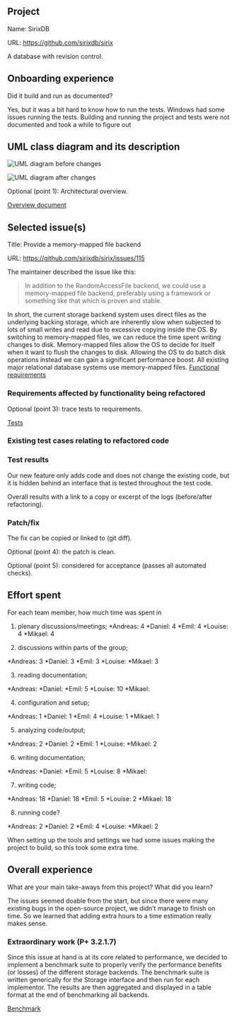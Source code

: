 ## Project

Name: SirixDB

URL: https://github.com/sirixdb/sirix

A database with revision control.

## Onboarding experience

Did it build and run as documented?
    
Yes, but it was a bit hard to know how to run the tests. Windows had some issues running
the tests. Building and running the project and tests were not documented and took a while to figure out

## UML class diagram and its description

![UML diagram before changes](https://drive.google.com/open?id=1aRD_uANkDXxkefOC7EtGK1fH02ZmWJDf)

![UML diagram after changes](https://drive.google.com/open?id=1gbGhfqkQB65t8VKQCfqqriHqFJ0KPteQ)

Optional (point 1): Architectural overview.

[Overview document](https://github.com/soffan20/sirix/tree/overview)

## Selected issue(s)

Title: Provide a memory-mapped file backend

URL: https://github.com/sirixdb/sirix/issues/115

The maintainer described the issue like this: 

> In addition to the RandomAccessFile backend, we could use a memory-mapped file backend, preferably using a framework or something like that which is proven and stable.

In short, the current storage backend system uses direct files as the underlying backing storage, which are inherently slow when subjected to lots of small writes and read due to excessive copying inside the OS. By switching to memory-mapped files, we can reduce the time spent writing changes to disk. Memory-mapped files allow the OS to decide for itself when it want to flush the changes to disk. Allowing the OS to do batch disk operations instead we can gain a significant performance boost. All existing major relational database systems use memory-mapped files.
[Functional requirements](https://docs.google.com/spreadsheets/d/18Y5qv2kYvP9o51C7uxbBEtsGyPz5dqG4tnvo5QNrNkQ/edit?usp=sharing)

### Requirements affected by functionality being refactored

Optional (point 3): trace tests to requirements.

[Tests](https://github.com/soffan20/sirix/commit/acab3ea6d6f9697920d6d2831ba65b99dbe36e44)

### Existing test cases relating to refactored code

### Test results

Our new feature only adds code and does not change the existing code, but it is hidden behind an interface that is tested throughout the test code.

Overall results with a link to a copy or excerpt of the logs (before/after
refactoring).

### Patch/fix

The fix can be copied or linked to (git diff).

Optional (point 4): the patch is clean.

Optional (point 5): considered for acceptance (passes all automated checks).

## Effort spent

For each team member, how much time was spent in

1. plenary discussions/meetings;
*Andreas: 4
*Daniel: 4
*Emil: 4
*Louise: 4
*Mikael: 4


2. discussions within parts of the group;

*Andreas: 3
*Daniel: 3
*Emil: 3
*Louise:
*Mikael: 3

3. reading documentation;

*Andreas:
*Daniel:
*Emil: 5
*Louise: 10
*Mikael:

4. configuration and setup;

*Andreas: 1
*Daniel: 1
*Emil: 4
*Louise: 1
*Mikael: 1

5. analyzing code/output;

*Andreas: 2
*Daniel: 2
*Emil: 1
*Louise:
*Mikael: 2

6. writing documentation;

*Andreas:
*Daniel:
*Emil: 5
*Louise: 8
*Mikael:

7. writing code;

*Andreas: 18
*Daniel: 18
*Emil: 5
*Louise: 2
*Mikael: 18

8. running code?

*Andreas: 2
*Daniel: 2
*Emil: 4
*Louise:
*Mikael: 2

When setting up the tools and settings we had some issues making the project to build, so this took some extra time. 

## Overall experience

What are your main take-aways from this project? What did you learn?

The issues seemed doable from the start, but since there were many existing bugs in the open-source project, we didn’t manage to finish on time. So we learned that adding extra hours to a time estimation really makes sense.

### Extraordinary work (P+ 3.2.1.7)

Since this issue at hand is at its core related to performance, we decided to implement a benchmark suite to properly verify the performance benefits (or losses) of the different storage backends. The benchmark suite is written generically for the Storage interface and then run for each implementor. The results are then aggregated and displayed in a table format at the end of benchmarking all backends.

[Benchmark](https://github.com/soffan20/sirix/commit/6d32d6e16eda51985b3c8e78996cd28205e35baa)
